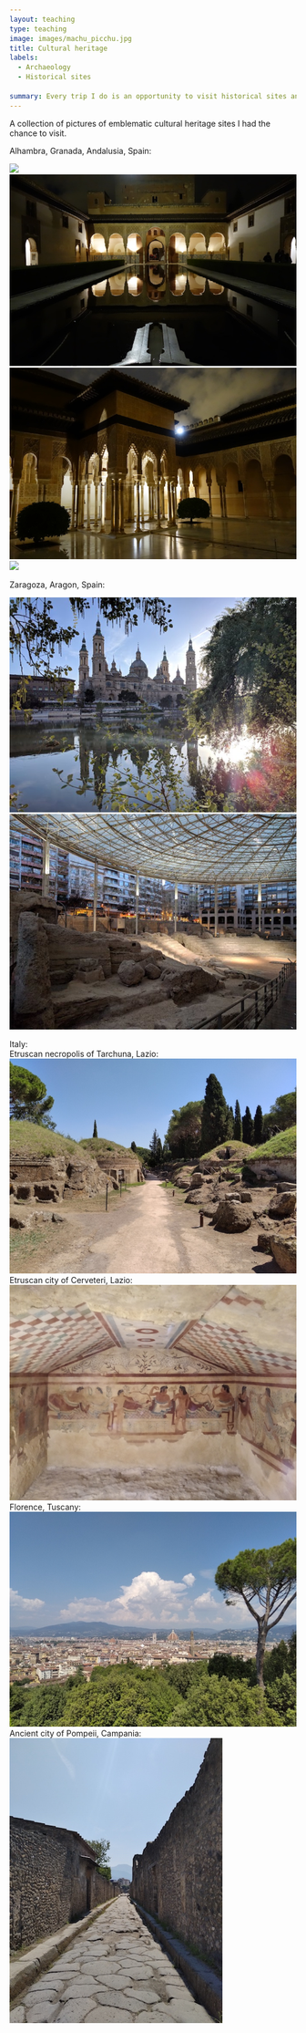 ```yaml
---
layout: teaching
type: teaching
image: images/machu_picchu.jpg
title: Cultural heritage
labels:
  - Archaeology
  - Historical sites

summary: Every trip I do is an opportunity to visit historical sites and to get familiar with the local cultural heritage.
---
```


A collection of pictures of emblematic cultural heritage sites I had the chance to visit.<br />

Alhambra, Granada, Andalusia, Spain:<br />

<img class="ui image" src="/images/alhambra.jpg">
<br />
<img class="ui image" src="/images/alhambra2.jpg">
<br />
<img class="ui image" src="/images/alhambra3.jpg">
<br />
<img class="ui image" src="/images/alhambra4.jpg">
<br />

Zaragoza, Aragon, Spain:<br />

<img class="ui image" src="/images/zaragossa.jpg">
<br />
<img class="ui image" src="/images/zaragossa2.jpg">
<br />

Italy:<br />
Etruscan necropolis of Tarchuna, Lazio:
<img class="ui image" src="/images/italy.jpg">
<br />
Etruscan city of Cerveteri, Lazio:
<img class="ui image" src="/images/italy4.jpg">
<br />
Florence, Tuscany:
<img class="ui image" src="/images/italy2.jpg">
<br />
Ancient city of Pompeii, Campania:
<img class="ui image" src="/images/italy3.jpg">
<br />

